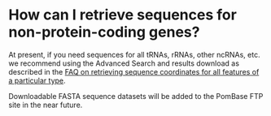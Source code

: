 # How can I retrieve sequences for non-protein-coding genes?
<!-- pombase_categories: Datasets,Querying/Searching,Sequence Retrieval -->

At present, if you need sequences for all tRNAs, rRNAs, other ncRNAs,
etc. we recommend using the Advanced Search and results download as
described in the [FAQ on retrieving sequence coordinates for all features of a particular type](/faq/how-can-i-retrieve-sequence-coordinates-all-features-particular-type).

Downloadable FASTA sequence datasets will be added to the PomBase FTP
site in the near future.

